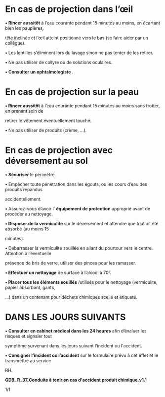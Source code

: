 # **En cas de projection dans l’œil**

**•** **Rincer aussitôt** à l’eau courante pendant 15 minutes au moins, en écartant bien les paupières,

tête inclinée et l’œil atteint positionné vers le bas (se faire aider par un collègue).

**•** Les lentilles s’éliminent lors du lavage sinon ne pas tenter de les retirer.

**•** Ne pas utiliser de collyre ou de solutions oculaires.

**•** **Consulter un ophtalmologiste** .
# **En cas de projection sur la peau**

**• Rincer aussitôt** à l’eau courante pendant 15 minutes au moins sans frotter, en prenant soin de

retirer le vêtement éventuellement touché.

**•** Ne pas utiliser de produits (crème, ...).
# **En cas de projection avec déversement au sol**

**•** **Sécuriser** le périmètre.

**•** Empêcher toute pénétration dans les égouts, ou les cours d’eau des produits répandus

accidentellement.

**•** Assurez-vous d’avoir l’ **équipement de protection** approprié avant de procéder au nettoyage.

**• Disposer de la vermiculite** sur le déversement et attendre que tout ait été absorbé (au moins 15

minutes).

**•** Débarrasser la vermiculite souillée en allant du pourtour vers le centre. Attention à l’éventuelle

présence de bris de verre, utiliser des pinces pour les ramasser.

**• Effectuer un nettoyage** de surface à l’alcool à 70°.

**• Placer tous les éléments souillés** /utilisés pour le nettoyage (vermiculite, papier absorbant, gants,

…) dans un contenant pour déchets chimiques scellé et étiqueté.
# **DANS LES JOURS SUIVANTS**

**•** **Consulter en cabinet médical dans les 24 heures** afin d’évaluer les risques et signaler tout

symptôme survenant dans les jours suivant l'incident ou l'accident.

**•**
**Consigner l’incident ou l’accident** sur le formulaire prévu à cet effet et le transmettre au service

RH.

**GDB_FI_37_Conduite à tenir en cas d'accident produit chimique_v1.1**

1/1

